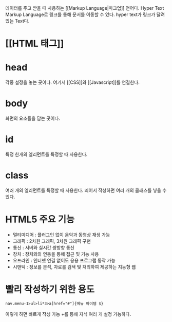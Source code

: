 데이터를 주고 받을 때 사용하는 [[Markup Language|마크업]] 언어다.
Hyper Text Markup Language로
링크를 통해 문서를 이동할 수 있다.
hyper text가 링크가 달려있는 Text다.

# [[HTML 태그]]

# head
각종 설정을 놓는 곳이다. 
여기서 [[CSS]]와 [[Javascript]]를 연결한다.
# body
화면의 요소들을 담는 곳이다.

# id
특정 한개의 엘리먼트를 특정할 때 사용한다.

# class
여러 개의 엘리먼트를 특정할 때 사용한다.
띄어서 작성하면 여러 개의 클래스를 넣을 수 있다.

# HTML5 주요 기능
- 멀티미디어 : 플러그인 없이 음악과 동영상 재생 가능
- 그래픽 : 2차원 그래픽, 3차원 그래픽 구현
- 통신 : 서버와 실시간 쌍방향 통신
- 장치 : 장치와의 연동을 통해 접근 및 기능 사용
- 오프라인 : 인터넷 연결 없이도 응용 프로그램 동작 가능
- 시맨틱 : 정보를 분석, 자료를 검색 및 처리하여 제공하는 지능형 웹

# 빨리 작성하기 위한 용도
```HTML
nav.menu-1>ul>li*3>a[href="#"]{메뉴 아이템 $}
```
이렇게 하면 빠르게 작성 가능
+를 통해 자식 여러 개 설정 가능하다.